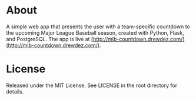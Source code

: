 # About
A simple web app that presents the user with a team-specific countdown to the upcoming Major League Baseball season, created with Python, Flask, and PostgreSQL. The app is live at [http://mlb-countdown.drewdez.com/](http://mlb-countdown.drewdez.com/).

# License
Released under the MIT License. See LICENSE in the root directory for details.
